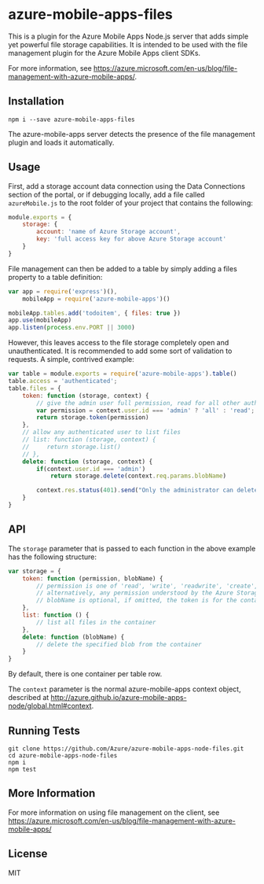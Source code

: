 # azure-mobile-apps-files

This is a plugin for the Azure Mobile Apps Node.js server that adds simple
yet powerful file storage capabilities. It is intended to be used with the
file management plugin for the Azure Mobile Apps client SDKs.

For more information, see https://azure.microsoft.com/en-us/blog/file-management-with-azure-mobile-apps/.

## Installation

    npm i --save azure-mobile-apps-files

The azure-mobile-apps server detects the presence of the file
management plugin and loads it automatically.

## Usage

First, add a storage account data connection using the Data Connections section
of the portal, or if debugging locally, add a file called `azureMobile.js` to
the root folder of your project that contains the following:

``` javascript
module.exports = {
    storage: {
        account: 'name of Azure Storage account',
        key: 'full access key for above Azure Storage account'
    }
}
```

File management can then be added to a table by simply adding a files property
to a table definition:

``` javascript
var app = require('express')(),
    mobileApp = require('azure-mobile-apps')()

mobileApp.tables.add('todoitem', { files: true })
app.use(mobileApp)
app.listen(process.env.PORT || 3000)
```

However, this leaves access to the file storage completely open and
unauthenticated. It is recommended to add some sort of validation to requests.
A simple, contrived example:

``` javascript
var table = module.exports = require('azure-mobile-apps').table()
table.access = 'authenticated';
table.files = {
    token: function (storage, context) {
        // give the admin user full permission, read for all other authenticated users
        var permission = context.user.id === 'admin' ? 'all' : 'read';
        return storage.token(permission)
    },
    // allow any authenticated user to list files
    // list: function (storage, context) {    
    //     return storage.list()
    // },
    delete: function (storage, context) {
        if(context.user.id === 'admin')
            return storage.delete(context.req.params.blobName)

        context.res.status(401).send("Only the administrator can delete files")
    }    
}
```

## API

The `storage` parameter that is passed to each function in the above example
has the following structure:

``` javascript
var storage = {
    token: function (permission, blobName) {
        // permission is one of 'read', 'write', 'readwrite', 'create', 'delete', 'list' or 'all'
        // alternatively, any permission understood by the Azure Storage REST API, any of 'rwdla'
        // blobName is optional, if omitted, the token is for the container
    },
    list: function () {
        // list all files in the container
    },
    delete: function (blobName) {
        // delete the specified blob from the container
    }
}
```

By default, there is one container per table row.

The `context` parameter is the normal azure-mobile-apps context object,
described at http://azure.github.io/azure-mobile-apps-node/global.html#context.

## Running Tests

    git clone https://github.com/Azure/azure-mobile-apps-node-files.git
    cd azure-mobile-apps-node-files
    npm i
    npm test

## More Information

For more information on using file management on the client, see
https://azure.microsoft.com/en-us/blog/file-management-with-azure-mobile-apps/

## License

MIT
